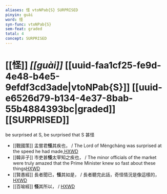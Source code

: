 ```yaml
---
aliases: 怪 vtoNPab{S} SURPRISED
pinyin: guài
word: 怪
syn-func: vtoNPab{S}
sem-feat: graded
total: 4
concept: SURPRISED 
---
```

# [[怪]] *[[guài]]*  [[uuid-faa1cf25-fe9d-4e48-b4e5-9efdf3cd3ade|vtoNPab{S}]] [[uuid-e6526d79-b134-4e37-8bab-55b4884393bc|graded]] [[SURPRISED]]
be surprised at S, be surprised that S 甚怪
 - [[戰國策]] 孟嘗君**怪**其疾也， / The Lord of Mèngcháng was surprised at the speed he had made,[HXWD](https://hxwd.org/textview.html?location=KR2e0003_tls_148-5a.4)
 - [[韓非子]] 市吏甚**怪**太宰知之疾也， / The minor officials of the market were truly amazed that the Prime Minister knew so fast about these things[HXWD](https://hxwd.org/textview.html?location=KR3c0005_tls_030-115a.9)
 - [[賢愚經]] 長者聞已，**怪**其如是， / 長者聽完此話，奇怪情況是像這樣的，[HXWD](https://hxwd.org/textview.html?location=KR6b0059_T_005-0382b.11)
 - [[百喻經]] **怪**其所以， / [HXWD](https://hxwd.org/textview.html?location=KR6b0066_T_004-0555b.60)